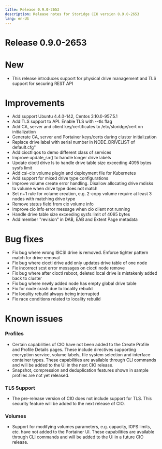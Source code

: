 ```yaml
---
title: Release 0.9.0-2653
description: Release notes for Storidge CIO version 0.9.0-2653 
lang: en-US
---
```


# Release 0.9.0-2653
# New
- This release introduces support for physical drive management and TLS support for securing REST API

# Improvements
- Add support Ubuntu 4.4.0-142, Centos 3.10.0-957.5.1
- Add TLS support to API. Enable TLS with --tls flag
- Add CA, server and client key/certificates to /etc/storidge/cert on initialization
- Generate CA, server and Portainer keys/certs during cluster initialization
- Replace drive label with serial number in NODE_DRIVELIST of default.cfg"
- Add cioctl qos to demo different class of services
- Improve update_sn() to handle longer drive labels
- Update cioctl drive ls to handle drive table size exceeding 4095 bytes sysfs limit
- Add csi-cio volume plugin and deployment file for Kubernetes
- Add support for mixed drive type configurations
- Improve volume create error handling. Disallow allocating drive mdisks to volume when drive type does not match
- Set n+1 rule for volume creation, e.g. 2-copy volume require at least 3 nodes with matching drive type
- Remove status field from cio volume info
- Improve cio info error message when cio client not running
- Handle drive table size exceeding sysfs limit of 4095 bytes
- Add member "revision" in DAB, EAB and Extent Page metadata

# Bug fixes
- Fix bug where wrong ISCSI drive is removed. Enforce tighter pattern match for drive removal
- Fix bug where cioctl drive add only updates drive table of one node
- Fix incorrect scst error messages on cioctl node remove
- Fix bug where after cioctl reboot, deleted local drive is mistakenly added back to cluster
- Fix bug where newly added node has empty global drive table
- Fix for node crash due to locality rebuild
- Fix locality rebuild always being interrupted
- Fix race conditions related to locality rebuild

# Known issues
### Profiles
- Certain capabilities of CIO have not been added to the Create Profile and Profile Details pages. These include directives supporting encryption service,
volume labels, file system selection and interface container types. These capabilities are available
through CLI commands and will be added to the UI in the next CIO release.
- Snapshot, compression and deduplication features shown in sample profiles are not yet released.
### TLS Support
- The pre-release version of CIO does not include support for TLS. This security feature will be added to the next
release of CIO.
### Volumes
- Support for modifying volumes parameters, e.g. capacity, IOPS limits, etc. have not added to the Portainer UI. These capabilities are available through CLI commands and will be
added to the UI in a future CIO release.
